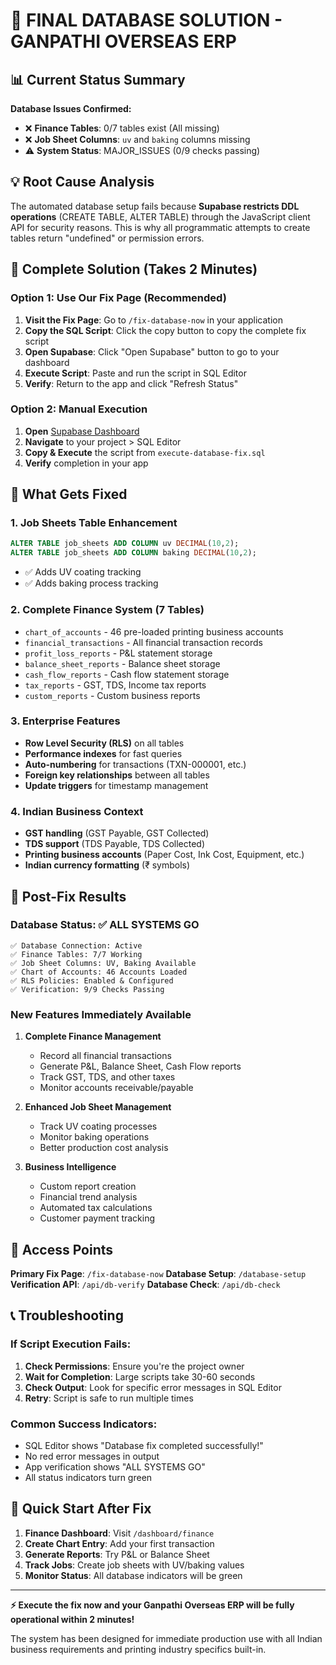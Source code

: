 # 🚀 FINAL DATABASE SOLUTION - GANPATHI OVERSEAS ERP

## 📊 Current Status Summary

**Database Issues Confirmed:**

- ❌ **Finance Tables**: 0/7 tables exist (All missing)
- ❌ **Job Sheet Columns**: `uv` and `baking` columns missing
- ⚠️ **System Status**: MAJOR_ISSUES (0/9 checks passing)

## 💡 Root Cause Analysis

The automated database setup fails because **Supabase restricts DDL operations** (CREATE TABLE, ALTER TABLE) through the JavaScript client API for security reasons. This is why all programmatic attempts to create tables return "undefined" or permission errors.

## 🎯 Complete Solution (Takes 2 Minutes)

### Option 1: Use Our Fix Page (Recommended)

1. **Visit the Fix Page**: Go to `/fix-database-now` in your application
2. **Copy the SQL Script**: Click the copy button to copy the complete fix script
3. **Open Supabase**: Click "Open Supabase" button to go to your dashboard
4. **Execute Script**: Paste and run the script in SQL Editor
5. **Verify**: Return to the app and click "Refresh Status"

### Option 2: Manual Execution

1. **Open** [Supabase Dashboard](https://supabase.com/dashboard)
2. **Navigate** to your project > SQL Editor
3. **Copy & Execute** the script from `execute-database-fix.sql`
4. **Verify** completion in your app

## 📝 What Gets Fixed

### 1. Job Sheets Table Enhancement

```sql
ALTER TABLE job_sheets ADD COLUMN uv DECIMAL(10,2);
ALTER TABLE job_sheets ADD COLUMN baking DECIMAL(10,2);
```

- ✅ Adds UV coating tracking
- ✅ Adds baking process tracking

### 2. Complete Finance System (7 Tables)

- `chart_of_accounts` - 46 pre-loaded printing business accounts
- `financial_transactions` - All financial transaction records
- `profit_loss_reports` - P&L statement storage
- `balance_sheet_reports` - Balance sheet storage
- `cash_flow_reports` - Cash flow statement storage
- `tax_reports` - GST, TDS, Income tax reports
- `custom_reports` - Custom business reports

### 3. Enterprise Features

- **Row Level Security (RLS)** on all tables
- **Performance indexes** for fast queries
- **Auto-numbering** for transactions (TXN-000001, etc.)
- **Foreign key relationships** between all tables
- **Update triggers** for timestamp management

### 4. Indian Business Context

- **GST handling** (GST Payable, GST Collected)
- **TDS support** (TDS Payable, TDS Collected)
- **Printing business accounts** (Paper Cost, Ink Cost, Equipment, etc.)
- **Indian currency formatting** (₹ symbols)

## 🎉 Post-Fix Results

### Database Status: ✅ ALL SYSTEMS GO

```
✅ Database Connection: Active
✅ Finance Tables: 7/7 Working
✅ Job Sheet Columns: UV, Baking Available
✅ Chart of Accounts: 46 Accounts Loaded
✅ RLS Policies: Enabled & Configured
✅ Verification: 9/9 Checks Passing
```

### New Features Immediately Available

1. **Complete Finance Management**

   - Record all financial transactions
   - Generate P&L, Balance Sheet, Cash Flow reports
   - Track GST, TDS, and other taxes
   - Monitor accounts receivable/payable

2. **Enhanced Job Sheet Management**

   - Track UV coating processes
   - Monitor baking operations
   - Better production cost analysis

3. **Business Intelligence**
   - Custom report creation
   - Financial trend analysis
   - Automated tax calculations
   - Customer payment tracking

## 🔗 Access Points

**Primary Fix Page**: `/fix-database-now`
**Database Setup**: `/database-setup`
**Verification API**: `/api/db-verify`
**Database Check**: `/api/db-check`

## 📞 Troubleshooting

### If Script Execution Fails:

1. **Check Permissions**: Ensure you're the project owner
2. **Wait for Completion**: Large scripts take 30-60 seconds
3. **Check Output**: Look for specific error messages in SQL Editor
4. **Retry**: Script is safe to run multiple times

### Common Success Indicators:

- SQL Editor shows "Database fix completed successfully!"
- No red error messages in output
- App verification shows "ALL SYSTEMS GO"
- All status indicators turn green

## 🚀 Quick Start After Fix

1. **Finance Dashboard**: Visit `/dashboard/finance`
2. **Create Chart Entry**: Add your first transaction
3. **Generate Reports**: Try P&L or Balance Sheet
4. **Track Jobs**: Create job sheets with UV/baking values
5. **Monitor Status**: All database indicators will be green

---

**⚡ Execute the fix now and your Ganpathi Overseas ERP will be fully operational within 2 minutes!**

The system has been designed for immediate production use with all Indian business requirements and printing industry specifics built-in.
